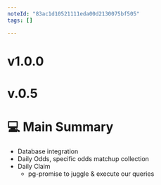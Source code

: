 ```yaml
---
noteId: "83ac1d10521111eda00d2130075bf505"
tags: []

---
```


<h1> v1.0.0 </h1>

<h1> v.0.5  </h1>

# :computer: Main Summary

- Database integration
- Daily Odds, specific odds matchup collection
- Daily Claim
  - pg-promise to juggle & execute our queries
